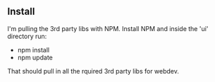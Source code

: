 ## Install
I'm pulling the 3rd party libs with NPM. Install NPM and inside the 'ui' directory run:

* npm install
* npm update

That should pull in all the rquired 3rd party libs for webdev.


